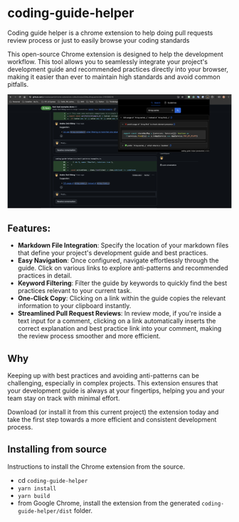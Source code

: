 # coding-guide-helper

Coding guide helper is a chrome extension to help doing pull requests review process or just to easily browse your coding standards

This open-source Chrome extension is designed to help the development workflow. This tool allows you to seamlessly integrate your project's development guide and recommended practices directly into your browser, making it easier than ever to maintain high standards and avoid common pitfalls.

<img src="public/images/demo-coding-guide-helper-PR-review.png" />


## Features:

- **Markdown File Integration**: Specify the location of your markdown files that define your project's development guide and best practices.
- **Easy Navigation**: Once configured, navigate effortlessly through the guide. Click on various links to explore anti-patterns and recommended practices in detail.
- **Keyword Filtering**: Filter the guide by keywords to quickly find the best practices relevant to your current task.
- **One-Click Copy**: Clicking on a link within the guide copies the relevant information to your clipboard instantly.
- **Streamlined Pull Request Reviews**: In review mode, if you're inside a text input for a comment, clicking on a link automatically inserts the correct explanation and best practice link into your comment, making the review process smoother and more efficient.

## Why

Keeping up with best practices and avoiding anti-patterns can be challenging, especially in complex projects. This extension ensures that your development guide is always at your fingertips, helping you and your team stay on track with minimal effort.

Download (or install it from this current project) the extension today and take the first step towards a more efficient and consistent development process.


## Installing from source

Instructions to install the Chrome extension from the source.

- cd `coding-guide-helper`
- `yarn install`
- `yarn build`
- from Google Chrome, install the extension from the generated `coding-guide-helper/dist` folder.
